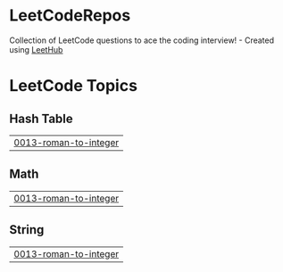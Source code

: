 # LeetCodeRepos
Collection of LeetCode questions to ace the coding interview! - Created using [LeetHub](https://github.com/QasimWani/LeetHub)

<!---LeetCode Topics Start-->
# LeetCode Topics
## Hash Table
|  |
| ------- |
| [0013-roman-to-integer](https://github.com/0AhmetUzun/LeetCodeRepos/tree/master/0013-roman-to-integer) |
## Math
|  |
| ------- |
| [0013-roman-to-integer](https://github.com/0AhmetUzun/LeetCodeRepos/tree/master/0013-roman-to-integer) |
## String
|  |
| ------- |
| [0013-roman-to-integer](https://github.com/0AhmetUzun/LeetCodeRepos/tree/master/0013-roman-to-integer) |
<!---LeetCode Topics End-->